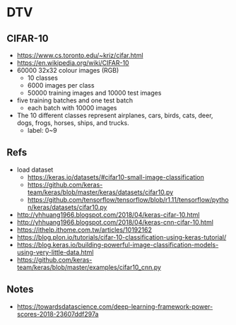 # DTV

## CIFAR-10

- https://www.cs.toronto.edu/~kriz/cifar.html
- https://en.wikipedia.org/wiki/CIFAR-10
- 60000 32x32 colour images (RGB)
    - 10 classes
    - 6000 images per class
    - 50000 training images and 10000 test images
- five training batches and one test batch
    - each batch with 10000 images
- The 10 different classes represent airplanes, cars, birds, cats, deer, dogs, frogs, horses, ships, and trucks.
    - label: 0~9

## Refs

- load dataset
    - https://keras.io/datasets/#cifar10-small-image-classification
    - https://github.com/keras-team/keras/blob/master/keras/datasets/cifar10.py
    - https://github.com/tensorflow/tensorflow/blob/r1.11/tensorflow/python/keras/datasets/cifar10.py
- http://yhhuang1966.blogspot.com/2018/04/keras-cifar-10.html
- http://yhhuang1966.blogspot.com/2018/04/keras-cnn-cifar-10.html
- https://ithelp.ithome.com.tw/articles/10192162
- https://blog.plon.io/tutorials/cifar-10-classification-using-keras-tutorial/
- https://blog.keras.io/building-powerful-image-classification-models-using-very-little-data.html
- https://github.com/keras-team/keras/blob/master/examples/cifar10_cnn.py

## Notes

- https://towardsdatascience.com/deep-learning-framework-power-scores-2018-23607ddf297a
